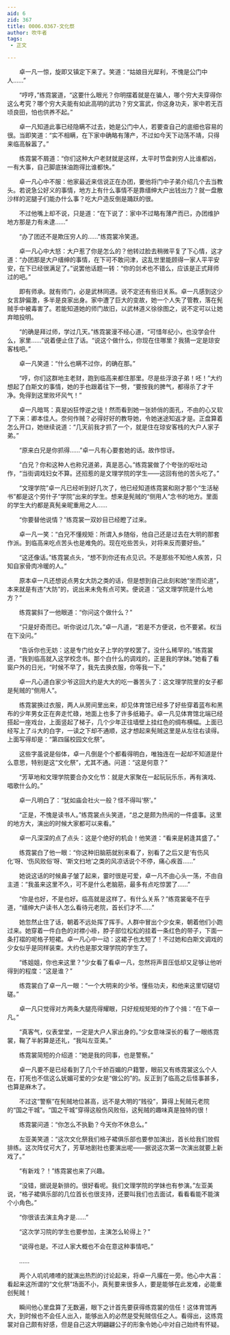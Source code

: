 ```yaml
---
aid: 6
zid: 367
title: 0006.0367-文化祭
author: 吹牛者
tags: 
 - 正文

---
```




　　卓一凡一惊，旋即又镇定下来了。笑道：“姑娘目光犀利，不愧是公门中人……”

　　“哼哼，”练霓裳道，“这要什么眼光？你明摆着就是在骗人，哪个穷大夫穿得你这么考究？哪个穷大夫能有如此高明的武功？穷文富武，你这身功夫，家中若无百顷良田，怕也供养不起。”

　　卓一凡知道此事已经隐瞒不过去，她是公门中人，若要查自己的底细也容易的很。当即笑道：“实不相瞒，在下家中确略有薄产，不过如今天下动荡不靖，只得来临高躲嚣了。”

　　练霓裳不屑道：“你们这种大户老财就是这样，太平时节盘剥穷人比谁都凶，一有大事，自己脚底抹油跑得比谁都快。”

　　卓一凡心中不服：他家最近来信说正在办团，要他将门中子弟介绍几个去当教头。若说急公好义的事情，地方上有什么事情不是靠缙绅大户出钱出力？就一盘散沙样的泥腿子们能办什么事？吃大户造反倒是踊跃的很。

　　不过他嘴上却不说，只是道：“在下说了：家中不过略有薄产而已，办团维护地方那是力有未逮……”

　　“办了团还不是欺压穷人的……”练霓裳冷笑道。

　　卓一凡心中大怒：大户惹了你是怎么的？他转过脸去稍微平复了下心情，这才道：“办团那是大户缙绅的事情，在下可不敢问津，这乱世里能顾得一家人平平安安，在下已经很满足了。”说罢他话题一转：“你的剑术也不错么，应该是正式拜师过的吧。”

　　即有师承。就有师门，必是武林同道。说不定还有些旧关系。卓一凡感到这少女言辞偏激，多半是良家出身。家中遭了巨大的变故，她一个人失了管教，落在髡贼手中被毒害了。若能知道她的师门故旧，以武林道义徐徐图之，说不定可以让她弃暗投明。

　　“的确是拜过师，学过几天。”练霓裳漫不经心道，“可惜年纪小，也没学会什么，家里……”说着便止住了话。“说这个做什么，你现在住哪里？我猜一定是琼安客栈吧。”

　　卓一凡笑道：“什么也瞒不过你，的确在那。”

　　“哼，你们这群地主老财，跑到临高来都住那里。尽是些浮浪子弟！呸！”大约想起了白斯文的事情，她的手也跟着往下一劈，“要按我的脾气，都得杀了才干净。免得到这里败坏风气！”

　　卓一凡暗骂：真是凶狂悖逆之徒！然而看到她一张娇俏的面孔，不由的心又软了下来：卿本佳人。奈何作贼？必得好好的教导她，令她迷途知返才是。正盘算着怎么开口，她继续说道：“几天前我才抓了一个，就是住在琼安客栈的大户人家子弟。”

　　“原来白兄是你抓得……”卓一凡有心要套她的话。故作惊讶。

　　“白兄？你和这种人也称兄道弟，真是恶心。”练霓裳做了个夸张的呕吐动作，“当街调戏妇女不算。还招惹的是文理学院的学生——这回有他的苦头吃了。”

　　“文理学院”卓一凡已经听到好几次了，他已经知道练霓裳和刚才那个“生活秘书”都是这个劳什子“学院”出来的学生。想来是髡贼的“侧用人”念书的地方。里面的学生大约都是真髡亲昵重用之人……

　　“你要替他说情？”练霓裳一双妙目已经瞪了过来。

　　卓一凡一笑：“白兄不懂规矩：所谓入乡随俗，他自己还是过去在大明的那套作派。到临高来吃点苦头也是难免的。现在吃些苦头，对将来反而要好些。”

　　“这还像话。”练霓裳点头，“想不到你还有点见识。不是那些不知他人疾苦，只知自家骨肉冷暖的人。”

　　原本卓一凡还想说点男女大防之类的话，但是想到自己此刻和她“坐而论道”，本来就是有违“大防”的，说出来未免有点可笑。便说道：“这文理学院是什么地方？”

　　练霓裳斜了一他眼道：“你问这个做什么？”

　　“只是好奇而已。听你说过几次。”卓一凡道，“若是不方便说，也不要紧。权当在下没问。”

　　“告诉你也无妨：这是专门给女子上学的学校罢了。没什么稀罕的。”练霓裳道，“我到临高就入这学校念书。那个白什么的调戏的，正是我的学妹。”她看了看窗户外的日光，“时候不早了，我先去换衣服，你等我一下。”

　　卓一凡心道白家少爷这回大约是大大的吃一番苦头了：这文理学院里的女子都是髡贼的“侧用人”。

　　练霓裳换过衣服，两人从房间里出来，却见体育馆已经多了好些穿着蓝布和黑布的少年男女正在奔走忙碌，地面上也多了许多纸箱子。卓一凡见体育馆北端已经搭起一座戏台，上面竖起了梯子，几个少年正往墙壁上挂红色的绸布横幅。上面已经写上了斗大的白字，一读之下却不通顺，这才想起来髡贼这里是从左往右读得。上面写得却是：“第四届校园文化祭”。

　　这些字虽说是俗体，卓一凡倒是个个都看得明白，唯独连在一起却不知道是什么意思，特别是这“文化祭”，尤其不通。问道：“这是何意？”

　　“芳草地和文理学院要合办文化节：就是大家聚在一起玩玩乐乐，再有演戏、唱歌什么的。”

　　卓一凡明白了：“犹如庙会社火一般？怪不得叫‘祭’。”

　　“正是，不愧是读书人。”练霓裳点头笑道，“总之是颇为热闹的一件盛事。这里的地方大，演出的时候大家都可以来看。”

　　卓一凡深深的点了点头：这是个绝好的机会！他笑道：“看来是躬逢其盛了。”

　　练霓裳白了他一眼：“你这种旧脑筋就别来看了，别看了之后又是‘有伤风化’呀、‘伤风败俗’呀、‘斯文扫地’之类的风凉话说个不停，痛心疾首……”

　　她说这话的时候鼻子皱了起来，霎时很是可爱，卓一凡不由心头一荡，不由自主道：“我虽来这里不久，可不是什么老脑筋，最多有点吃惊罢了……”

　　“你是也好，不是也好。临高就是这样了。有什么关系？”练霓裳毫不在乎道，“缙绅大户读书人怎么看待元老院，首长们才不……”

　　她忽然止住了话，朝着不远处挥了挥手。人群中冒出个少女来，朝着他们小跑过来。她穿着一件白色的对襟小褂，脖子部位松松的挂着一条红色的带子，下面一条打褶的呢格子短裙。卓一凡心中一动：这裙子也太短了！不过她和白斯文调戏的少女似乎是同样装束。大约也是那文理学院的学生了。

　　“练姐姐，你也来这里？”少女看了看卓一凡，忽然将声音压低却又足够让他听得到的程度：“这是谁？”

　　练霓裳白了卓一凡一眼：“一个大明来的少爷。懂些功夫，和他来这里切磋切磋。”

　　卓一凡只觉得对方两条大腿亮得耀眼，只好规规矩矩的作了个揖：“在下卓一凡。”

　　“真客气，仪表堂堂，一定是大户人家出身的。”少女意味深长的看了一眼练霓裳，鞠了半躬算是还礼，“我叫左亚美。”

　　练霓裳简短的介绍道：“她是我的同事，也是警察。”

　　卓一凡要不是已经看到了几个千娇百媚的户籍警，眼前又有练霓裳这么个人在，打死也不信这么妩媚可爱的少女是“做公的”的。反正到了临高之后怪事甚多，也算是麻木了。

　　不过这“警察”在髡贼地位甚高，远不是大明的“贱役”，算得上髡贼元老院的“国之干城”。“国之干城”穿得这般伤风败俗，这髡贼的趣味真是独特的很！

　　练霓裳问道：“你怎么不执勤？今天你不休息么。”

　　左亚美笑道：“这次文化祭我们格子裙俱乐部也要参加演出，首长给我们放假排练。这次阵仗可大了，芳草地剧社也要演出呢——据说这次第一次演出就要上新戏了。”

　　“有新戏？！”练霓裳也来了兴趣。

　　“没错，据说是新排的。很好看呢。我们文理学院的学妹也有参演。”左亚美说，“格子裙俱乐部的几位首长也很支持，还要叫我们也去面试，看看看能不能演个小角色。”

　　“你很该去演主角才是……”

　　“这次学习院的学生也要参加，主演怎么轮得上？”

　　“说得也是。不过人家大概也不会在意这种事情吧。”

　　……

　　两个人叽叽喳喳的就演出热烈的讨论起来，将卓一凡撂在一旁。他心中大喜：看起来这所谓的“文化祭”场面不小，真髡要来很多人，要是能够在此发难，必能重创髡贼！

　　瞬间他心里盘算了无数遍，眼下之计首先要获得练霓裳的信任！这体育馆再大，到时候也不会任人出入，能够出入的必然是受髡贼信任之人。看得出，这练霓裳对自己颇有好感，但是自己这大明翩翩公子的形象令她心中对自己始终有怀疑。


